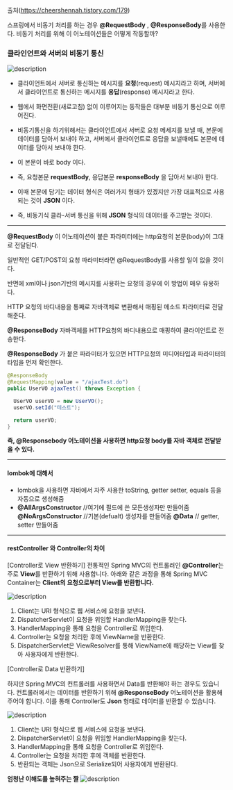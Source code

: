 출처(https://cheershennah.tistory.com/179)

스프링에서 비동기 처리를 하는 경우 **@RequestBody** , **@ResponseBody**를 사용한다. 비동기 처리를 위해 이 어노테이션들은 어떻게 작동할까?

### 클라인언트와 서버의 비동기 통신

![description](https://img1.daumcdn.net/thumb/R1280x0/?scode=mtistory2&fname=https%3A%2F%2Fblog.kakaocdn.net%2Fdn%2FsxcOu%2Fbtq4eKsIpSZ%2FkntlVrm6YznC7PKyBHemH1%2Fimg.png)

- 클라이언트에서 서버로 통신하는 메시지를 **요청**(request) 메시지라고 하며, 서버에서 클라이언트로 통신하는 메시지를 **응답**(response) 메시지라고 한다.

- 웹에서 화면전환(새로고침) 없이 이루어지는 동작들은 대부분 비동기 통신으로 이루어진다.

- 비동기통신을 하기위해서는 클라이언트에서 서버로 요청 메세지를 보낼 때, 본문에 데이터를 담아서 보내야 하고, 서버에서 클라이언트로 응답을 보낼때에도 본문에 데이터를 담아서 보내야 한다. 

- 이 본문이 바로 body 이다.

- 즉, 요청본문 **requestBody**, 응답본문 **responseBody** 을 담아서 보내야 한다. 

 

- 이때 본문에 담기는 데이터 형식은 여러가지 형태가 있겠지만 가장 대표적으로 사용되는 것이 **JSON** 이다.

- 즉, 비동기식 클라-서버 통신을 위해 **JSON** 형식의 데이터를 주고받는 것이다. 
___

**@RequestBody** 
이 어노테이션이 붙은 파라미터에는 http요청의 본문(body)이 그대로 전달된다.

일반적인 GET/POST의 요청 파라미터라면 @RequestBody를 사용할 일이 없을 것이다.

반면에 xml이나 json기반의 메시지를 사용하는 요청의 경우에 이 방법이 매우 유용하다.

HTTP 요청의 바디내용을 통째로 자바객체로 변환해서 매핑된 메소드 파라미터로 전달해준다. 

**@ResponseBody** 
자바객체를 HTTP요청의 바디내용으로 매핑하여 클라이언트로 전송한다.

**@ResponseBody** 가 붙은 파라미터가 있으면 HTTP요청의 미디어타입과 파라미터의 타입을 먼저 확인한다.

```java
@ResponseBody
@RequestMapping(value = "/ajaxTest.do")
public UserVO ajaxTest() throws Exception {

  UserVO userVO = new UserVO();
  userVO.setId("테스트");

  return userVO;
}
```

**즉, @Responsebody 어노테이션을 사용하면 http요청 body를 자바 객체로 전달받을 수 있다.**

___

#### lombok에 대해서
-  lombok을 사용하면 자바에서 자주 사용한 toString, getter setter, equals 등을 자동으로 생성해줌
- **@AllArgsConstructor** //여기에 필드에 쓴 모든생성자만 만들어줌
**@NoArgsConstructor** //기본(defualt) 생성자를 만들어줌
**@Data** // getter, setter 만들어줌

___
#### restController 와 Controller의 차이

[Controller로 View 반환하기]
전통적인 Spring MVC의 컨트롤러인 **@Controller**는 주로 **View**를 반환하기 위해 사용합니다. 아래와 같은 과정을 통해 Spring MVC Container는 **Client의 요청으로부터 View를 반환합니다.**

![description](https://img1.daumcdn.net/thumb/R1280x0/?scode=mtistory2&fname=https%3A%2F%2Fblog.kakaocdn.net%2Fdn%2FbED6o9%2Fbtrx1wyKwpF%2FNtSlrTohpAI79l6MA95SZ1%2Fimg.png)

1. Client는 URI 형식으로 웹 서비스에 요청을 보낸다.
2. DispatcherServlet이 요청을 위임할 HandlerMapping을 찾는다.
3. HandlerMapping을 통해 요청을 Controller로 위임한다.
4. Controller는 요청을 처리한 후에 ViewName을 반환한다.
5. DispatcherServlet은 ViewResolver를 통해 ViewName에 해당하는 View를 찾아 사용자에게 반환한다.

[Controller로 Data 반환하기]

하지만 Spring MVC의 컨트롤러를 사용하면서 Data를 반환해야 하는 경우도 있습니다. 컨트롤러에서는 데이터를 반환하기 위해 **@ResponseBody** 어노테이션을 활용해주어야 합니다. 이를 통해 Controller도 **Json** 형태로 데이터를 반환할 수 있습니다.

![description](https://img1.daumcdn.net/thumb/R1280x0/?scode=mtistory2&fname=https%3A%2F%2Fblog.kakaocdn.net%2Fdn%2FbED6o9%2Fbtrx1wyKwpF%2FNtSlrTohpAI79l6MA95SZ1%2Fimg.png)

1. Client는 URI 형식으로 웹 서비스에 요청을 보낸다.
2. DispatcherServlet이 요청을 위임할 HandlerMapping을 찾는다.
3. HandlerMapping을 통해 요청을 Controller로 위임한다.
4. Controller는 요청을 처리한 후에 객체를 반환한다.
5. 반환되는 객체는 Json으로 Serialize되어 사용자에게 반환된다.

**엄청난 이해도를 높혀주는 짤**
![description](https://img1.daumcdn.net/thumb/R1280x0/?scode=mtistory2&fname=https%3A%2F%2Fblog.kakaocdn.net%2Fdn%2Fdz8rUC%2Fbtrac9N6JdL%2Fks92BmSKrKGfREXjB9NKg0%2Fimg.png)